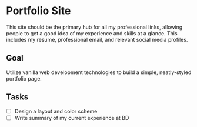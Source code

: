 # Portfolio Site
This site should be the primary hub for all my professional links, allowing people to get a good idea of my experience
and skills at a glance. This includes my resume, professional email, and relevant social media profiles. 

## Goal
Utilize vanilla web development technologies to build a simple, neatly-styled portfolio page.

## Tasks
- [ ] Design a layout and color scheme
- [ ] Write summary of my current experience at BD
